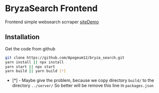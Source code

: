 # BryzaSearch Frontend
Frontend simple websearch scrraper [siteDemo](https://bryzai.eu/)

## Installation
Get the code from github
```sh
git clone https://github.com/Apogeum12/bryza_search.git
yarn install || npx install
yarn start || npx start
yarn build || yarn build [*]
```

- [*] - Maybe give the problem, because we copy directory `build/`  to the directory `../server/` So better will be remove this line in `packages.json`
